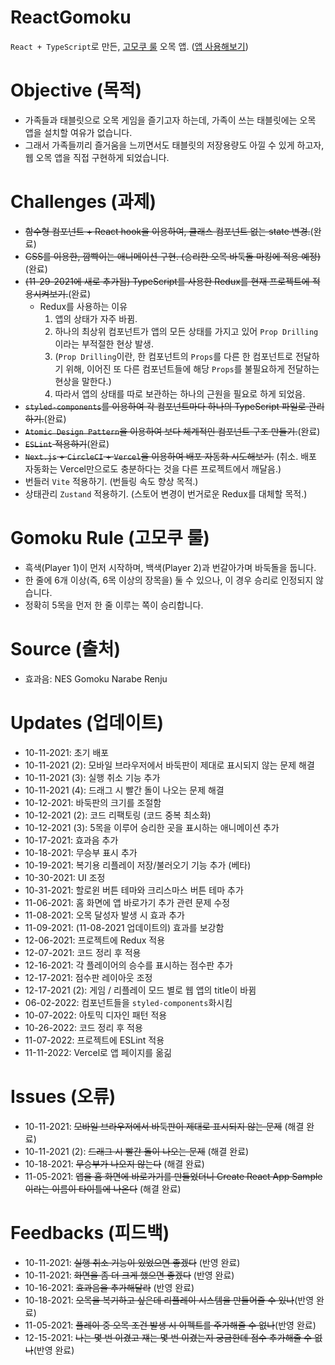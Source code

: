 # ReactGomoku
`React + TypeScript`로 만든, [고모쿠 룰](https://github.com/kuman514/ReactGomoku#gomoku-rule-%EA%B3%A0%EB%AA%A8%EC%BF%A0-%EB%A3%B0) 오목 앱.
([앱 사용해보기](https://react-gomoku-kuman514.vercel.app/))

# Objective (목적)
- 가족들과 태블릿으로 오목 게임을 즐기고자 하는데, 가족이 쓰는 태블릿에는 오목 앱을 설치할 여유가 없습니다.
- 그래서 가족들끼리 즐거움을 느끼면서도 태블릿의 저장용량도 아낄 수 있게 하고자, 웹 오목 앱을 직접 구현하게 되었습니다.

# Challenges (과제)
- ~~함수형 컴포넌트 + React hook을 이용하여, 클래스 컴포넌트 없는 state 변경.~~(완료)
- ~~CSS를 이용한, 깜빡이는 애니메이션 구현. (승리한 오목 바둑돌 마킹에 적용 예정)~~(완료)
- ~~(11-29-2021에 새로 추가됨) TypeScript를 사용한 Redux를 현재 프로젝트에 적용시켜보기.~~(완료)
  - Redux를 사용하는 이유
    1. 앱의 상태가 자주 바뀜.
    2. 하나의 최상위 컴포넌트가 앱의 모든 상태를 가지고 있어 `Prop Drilling`이라는 부적절한 현상 발생.
    3. (`Prop Drilling`이란, 한 컴포넌트의 `Props`를 다른 한 컴포넌트로 전달하기 위해, 이어진 또 다른 컴포넌트들에 해당 `Props`를 불필요하게 전달하는 현상을 말한다.)
    4. 따라서 앱의 상태를 따로 보관하는 하나의 근원을 필요로 하게 되었음.
- ~~`styled-components`를 이용하여 각 컴포넌트마다 하나의 TypeScript 파일로 관리하기.~~(완료)
- ~~`Atomic Design Pattern`을 이용하여 보다 체계적인 컴포넌트 구조 만들기.~~(완료)
- ~~`ESLint` 적용하기~~(완료)
- ~~`Next.js` + `CircleCI` + `Vercel`을 이용하여 배포 자동화 시도해보기.~~ (취소. 배포 자동화는 Vercel만으로도 충분하다는 것을 다른 프로젝트에서 깨달음.)
- 번들러 `Vite` 적용하기. (번들링 속도 향상 목적.)
- 상태관리 `Zustand` 적용하기. (스토어 변경이 번거로운 Redux를 대체할 목적.)

# Gomoku Rule (고모쿠 룰)
- 흑색(Player 1)이 먼저 시작하며, 백색(Player 2)과 번갈아가며 바둑돌을 둡니다.
- 한 줄에 6개 이상(즉, 6목 이상의 장목을) 둘 수 있으나, 이 경우 승리로 인정되지 않습니다.
- 정확히 5목을 먼저 한 줄 이루는 쪽이 승리합니다.

# Source (출처)
- 효과음: NES Gomoku Narabe Renju

# Updates (업데이트)
- 10-11-2021: 초기 배포
- 10-11-2021 (2): 모바일 브라우저에서 바둑판이 제대로 표시되지 않는 문제 해결
- 10-11-2021 (3): 실행 취소 기능 추가
- 10-11-2021 (4): 드래그 시 빨간 돌이 나오는 문제 해결
- 10-12-2021: 바둑판의 크기를 조절함
- 10-12-2021 (2): 코드 리팩토링 (코드 중복 최소화)
- 10-12-2021 (3): 5목을 이루어 승리한 곳을 표시하는 애니메이션 추가
- 10-17-2021: 효과음 추가
- 10-18-2021: 무승부 표시 추가
- 10-19-2021: 복기용 리플레이 저장/불러오기 기능 추가 (베타)
- 10-30-2021: UI 조정
- 10-31-2021: 할로윈 버튼 테마와 크리스마스 버튼 테마 추가
- 11-06-2021: 홈 화면에 앱 바로가기 추가 관련 문제 수정
- 11-08-2021: 오목 달성자 발생 시 효과 추가
- 11-09-2021: (11-08-2021 업데이트의) 효과를 보강함
- 12-06-2021: 프로젝트에 Redux 적용
- 12-07-2021: 코드 정리 후 적용
- 12-16-2021: 각 플레이어의 승수를 표시하는 점수판 추가
- 12-17-2021: 점수판 레이아웃 조정
- 12-17-2021 (2): 게임 / 리플레이 모드 별로 웹 앱의 title이 바뀜
- 06-02-2022: 컴포넌트들을 `styled-components`화시킴
- 10-07-2022: 아토믹 디자인 패턴 적용
- 10-26-2022: 코드 정리 후 적용
- 11-07-2022: 프로젝트에 ESLint 적용
- 11-11-2022: Vercel로 앱 페이지를 옮긺

# Issues (오류)
- 10-11-2021: ~~모바일 브라우저에서 바둑판이 제대로 표시되지 않는 문제~~ (해결 완료)
- 10-11-2021 (2): ~~드래그 시 빨간 돌이 나오는 문제~~ (해결 완료)
- 10-18-2021: ~~무승부가 나오지 않는다~~ (해결 완료)
- 11-05-2021: ~~앱을 홈 화면에 바로가기를 만들었더니 Create React App Sample이라는 이름이 타이틀에 나온다~~ (해결 완료)

# Feedbacks (피드백)
- 10-11-2021: ~~실행 취소 기능이 있었으면 좋겠다~~ (반영 완료)
- 10-11-2021: ~~화면을 좀 더 크게 했으면 좋겠다~~ (반영 완료)
- 10-16-2021: ~~효과음을 추가해달라~~ (반영 완료)
- 10-18-2021: ~~오목을 복기하고 싶은데 리플레이 시스템을 만들어줄 수 있나~~(반영 완료)
- 11-05-2021: ~~플레이 중 오목 조건 발생 시 이펙트를 주가해줄 수 없나~~(반영 완료)
- 12-15-2021: ~~나는 몇 번 이겼고 쟤는 몇 번 이겼는지 궁금한데 점수 추가해줄 수 없나~~(반영 완료)
